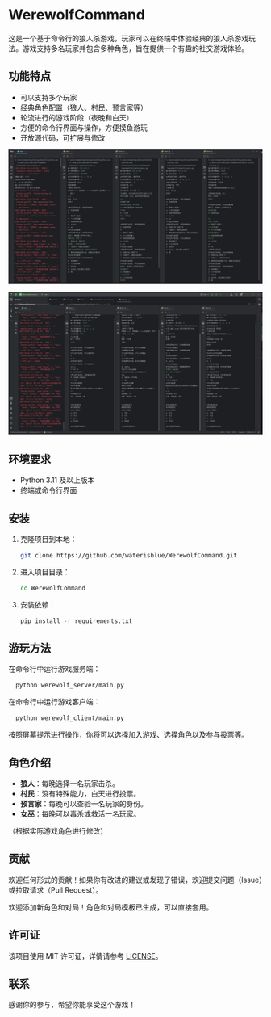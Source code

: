 # WerewolfCommand

这是一个基于命令行的狼人杀游戏，玩家可以在终端中体验经典的狼人杀游戏玩法。游戏支持多名玩家并包含多种角色，旨在提供一个有趣的社交游戏体验。

## 功能特点

- 可以支持多个玩家
- 经典角色配置（狼人、村民、预言家等）
- 轮流进行的游戏阶段（夜晚和白天）
- 方便的命令行界面与操作，方便摸鱼游玩
- 开放源代码，可扩展与修改

![展示图1](./asset/show1.png)

![展示图2](./asset/show2.png)

## 环境要求

- Python 3.11 及以上版本
- 终端或命令行界面

## 安装

1. 克隆项目到本地：
   ```bash
   git clone https://github.com/waterisblue/WerewolfCommand.git
   ```

2. 进入项目目录：
   ```bash
   cd WerewolfCommand
   ```

3. 安装依赖：
   ```bash
   pip install -r requirements.txt
   ```

## 游玩方法

在命令行中运行游戏服务端：

```bash
  python werewolf_server/main.py
```

在命令行中运行游戏客户端：

```bash
  python werewolf_client/main.py
```

按照屏幕提示进行操作，你将可以选择加入游戏、选择角色以及参与投票等。

## 角色介绍

- **狼人**：每晚选择一名玩家击杀。
- **村民**：没有特殊能力，白天进行投票。
- **预言家**：每晚可以查验一名玩家的身份。
- **女巫**：每晚可以毒杀或救活一名玩家。

（根据实际游戏角色进行修改）

## 贡献

欢迎任何形式的贡献！如果你有改进的建议或发现了错误，欢迎提交问题（Issue）或拉取请求（Pull Request）。

欢迎添加新角色和对局！角色和对局模板已生成，可以直接套用。

## 许可证

该项目使用 MIT 许可证，详情请参考 [LICENSE](LICENSE)。

## 联系

感谢你的参与，希望你能享受这个游戏！
```